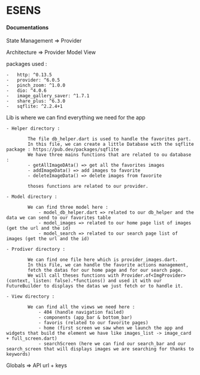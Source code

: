 # ESENS

#### Documentations

State Management => Provider

Architecture => Provider Model View

packages used :

    -   http: ^0.13.5
    -   provider: ^6.0.5
    -   pinch_zoom: ^1.0.0
    -   dio: ^4.0.6
    -   image_gallery_saver: ^1.7.1
    -   share_plus: ^6.3.0
    -   sqflite: ^2.2.4+1

Lib is where we can find everything we need for the app

    - Helper directory :

            The file db_helper.dart is used to handle the favorites part.
            In this file, we can create a little Database with the sqflite package : https://pub.dev/packages/sqflite
            We have three mains functions that are related to ou database :
            - getAllImageDAta() => get all the favorites images
            - addImageData() => add images to favorite
            - deleteImageData() => delete images from favorite

            thoses functions are related to our provider.

    - Model directory :

            We can find three model here :
                - model_db_helper.dart => related to our db_helper and the data we can send to our favorites table
                - model_images => related to our home page list of images (get the url and the id)
                - model_search => related to our search page list of images (get the url and the id)

    - Prodiver directory :

            We can find one file here which is provider_images.dart.
            In this File, we can handle the favorite actions management,
            fetch the datas for our home page and for our search page.
            We will call theses functions with Provider.of<ImgProvider>(context, listen: false).*functions() and used it with our FutureBuilder to displays the datas we just fetch or to handle it.

    - View directory :

            We can find all the views we need here :
                - 404 (handle navigation failed)
                - components (app_bar & bottom_bar)
                - favoris (related to our favorite pages)
                - home (first screen we saw when we launch the app and widgets that build the element we have like images_list -> image_card + full_screen.dart)
                - searchScreen (here we can find our search_bar and our search_screen that will displays images we are searching for thanks to keywords)

Globals => API url + keys
